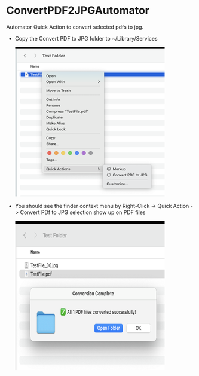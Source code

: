 # ConvertPDF2JPGAutomator
Automator Quick Action to convert selected pdfs to jpg.
<p>
<ul>
  <li>Copy the Convert PDF to JPG folder to ~/Library/Services <p></p><img src="img/ConvertContextMenu.png" width="400" height="400"/></p></li>
  <li>You should see the finder context menu by Right-Click -> Quick Action -> Convert PDf to JPG selection show up on PDF files
  <p></p><img src="img/ConvertSuccessful.png" width="400" height="400"/></li></p></li>
</ul>
</p>
